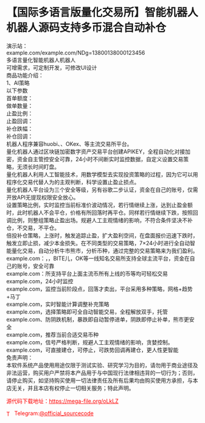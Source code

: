 # 【国际多语言版量化交易所】智能机器人机器人源码支持多币混合自动补仓

演示站：<br>example.com/example.com/NDg=13800138000123456<br>多语言量化智能机器人机器人<br>可增需求，可定制开发，可修改UI设计<br>商品功能介绍：<br>1、AI策略<br>以下参数<br>首单额度：<br>做单数量：<br>止盈比例：<br>止盈回调：<br>补仓跌幅：<br>补仓回调：<br>机器人程序兼容huobi、、OKex、等主流交易所平台。<br>量化机器人通过区块链加密数字资产交易平台创建APIKEY，全程自动化对接加密，资金自主管控安全可靠，24小时不间断实时监控数据，自定义设置交易策略，无须长时间盯盘。<br>量化机器人利用人工智能技术，用数学模型去实现投资策略的过程，因为它可以用程序化交易代替人为的主观判断，科学设置止盈止损点。<br>量化机器人平台设为三个安全等级，另有谷歌二步认证，资金在自己的账号，仅需开放API无提现权限安全放心。<br>设置策略比例，实时监控当前标准价波动情况，若行情继续上涨，达到止盈金额时，此时机器人不会平仓，价格有所回落时再平仓。同样若行情继续下跌，按照回调比例，则整组策略止盈出场。规避人工主观情绪的影响，不符合条件坚决不补仓，不交易，不平仓。<br>倍投补仓策略，上涨时，触发追踪止盈，扩大盈利空间，在盘面报价迅速下跌时，触发立即止损，减少本金损失。在不同类型的交易策略，7×24小时进行全自动智能量化交易，自动分析牛市熊市，分析币种，通过完整的交易策略来为我们盈利。<br>example.com：，，BITE儿，OK等一线知名交易所支持全球主流平台，资金在自己的账号，安全可靠<br>example.com：所支持平台上面主流币所有上线的币等均可轻松交易<br>example.com，24小时监控<br>example.com，监控当前阶段点，回落才卖出，平台采用多种策略，网格+趋势+马丁<br>example.com，实时智能计算调整补充策略<br>example.com，选择策略即可全自动智能交易，全程解放双手，托管<br>example.com、防阴跌机制，暴跌即自动暂停进单，阴跌即停止补单，熊市更安全<br>example.com，推荐当前合适交易币种<br>example.com，信号严格判断，规避人工主观情绪的影响，贪婪控制。<br>example.com，可直接建仓，可停止，可跌势回调再建仓，更人性更智能<br>免责声明：<br> 本软件系统产品使用用途仅限于测试实验、研究学习为目的，请勿用于商业途径及非法运营，购买用户严禁将本产品用于与中国现行法律相违背的一切行为；否则，请停止购买，如坚持购买使用一切法律责任及所有后果均由购买使用方承担，与本店无关，并且本店有权停止一切相关服务；特此声明。<br>


<p style="color: red;">源代码下载地址：<a href="https://mega-file.org/oLkLZ" style="color: red;">https://mega-file.org/oLkLZ</a></p><p style="color: red;"><img src="https://cdn-icons-png.flaticon.com/512/2111/2111646.png" alt="Telegram Icon" style="width: 16px; vertical-align: middle; margin-right: 5px;">Telegram:<a href="https://t.me/official_sourcecode" style="color: red;">@official_sourcecode</a></p>